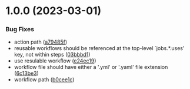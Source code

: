 # 1.0.0 (2023-03-01)


### Bug Fixes

* action path ([a79485f](https://github.com/bubkoo/rsw-b/commit/a79485f975ccfe9d761d2b566ba83fda1ba015e4))
* reusable workflows should be referenced at the top-level `jobs.*.uses' key, not within steps ([03bbbd1](https://github.com/bubkoo/rsw-b/commit/03bbbd1ff8e4f2148a4728b97861b9b72bd71af5))
* use resulable workflow ([e24ec19](https://github.com/bubkoo/rsw-b/commit/e24ec193cdcd7a3bc266bdc5b515300039e42424))
* workflow file should have either a '.yml' or '.yaml' file extension ([6c13be3](https://github.com/bubkoo/rsw-b/commit/6c13be343445cec61587c4d9eab005668d74d53d))
* workflow path ([b0cee1c](https://github.com/bubkoo/rsw-b/commit/b0cee1cbe1d1d9eb2263b3f9b4eea3a8af9d1e84))
